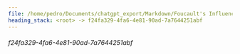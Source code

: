 ```yaml
---
file: /home/pedro/Documents/chatgpt_export/Markdown/Foucault's Influence in Humanities.md
heading_stack: <root> -> f24fa329-4fa6-4e81-90ad-7a7644251abf
---
```

###### f24fa329-4fa6-4e81-90ad-7a7644251abf
